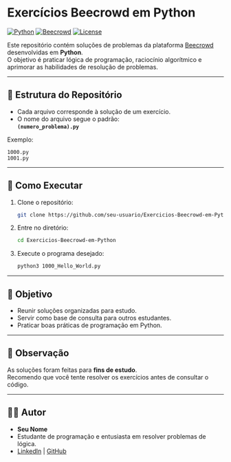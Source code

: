 # Exercícios Beecrowd em Python

[![Python](https://img.shields.io/badge/Python-3.x-blue?logo=python)](https://www.python.org/)
[![Beecrowd](https://img.shields.io/badge/Beecrowd-Online_Judge-orange)](https://www.beecrowd.com.br/)
[![License](https://img.shields.io/badge/license-MIT-green)](LICENSE)

Este repositório contém soluções de problemas da plataforma [Beecrowd](https://www.beecrowd.com.br/) desenvolvidas em **Python**.  
O objetivo é praticar lógica de programação, raciocínio algorítmico e aprimorar as habilidades de resolução de problemas.

---

## 📂 Estrutura do Repositório

- Cada arquivo corresponde à solução de um exercício.
- O nome do arquivo segue o padrão:  
  **`(numero_problema).py`**

Exemplo:  
```
1000.py
1001.py
```

---

## 🚀 Como Executar

1. Clone o repositório:
   ```bash
   git clone https://github.com/seu-usuario/Exercicios-Beecrowd-em-Python.git
   ```
2. Entre no diretório:
   ```bash
   cd Exercicios-Beecrowd-em-Python
   ```
3. Execute o programa desejado:
   ```bash
   python3 1000_Hello_World.py
   ```

---

## 🎯 Objetivo

- Reunir soluções organizadas para estudo.
- Servir como base de consulta para outros estudantes.
- Praticar boas práticas de programação em Python.

---

## 📌 Observação

As soluções foram feitas para **fins de estudo**.  
Recomendo que você tente resolver os exercícios antes de consultar o código.

---

## 👨‍💻 Autor

- **Seu Nome**  
- Estudante de programação e entusiasta em resolver problemas de lógica.  
- [LinkedIn](https://linkedin.com/in/samuel-batista-oliveira-abab772a8) | [GitHub](https://github.com/samuelbatistaoliveira)
